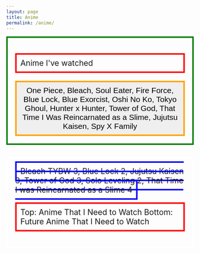 ```yaml
---
layout: page
title: Anime
permalink: /anime/
---
```

<div style="border: 4px solid green; padding: 20px;">
  <p style="border: 4px solid red; font-size: 1.5em; padding: 10px;">Anime I've watched</p>
  <button style="border: 4px solid orange; font-size: 1.5em; padding: 10px;">One Piece, Bleach, Soul Eater, Fire Force, Blue Lock, Blue Exorcist, Oshi No Ko, Tokyo Ghoul, Hunter x Hunter, Tower of God, That Time I Was Reincarnated as a Slime, Jujutsu Kaisen, Spy X Family</button>
</div>

<br>
<br>

<div style="border: 4px solid white; padding: 20px;">
  <a style="border: 4px solid blue; font-size: 1.5em; padding: 10px; display: 25% block; width: 25%>Naruto, Dragon Ball Z, Gundam</a>
  <a style="border: 4px solid blue; font-size: 1.5em; padding: 10px; display: 25% block; width: 25%>Bleach TYBW 3, Blue Lock 2, Jujutsu Kaisen 3, Tower of God 3, Solo Leveling 2, That Time I was Reincarnated as a Slime 4</a>
  <p style="border: 4px solid red; font-size: 1.5em; padding: 10px;">Top: Anime That I Need to Watch Bottom: Future Anime That I Need to Watch</p>
</div>
